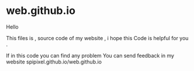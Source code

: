 # web.github.io

Hello 

This files is , source code of my website , i hope this 
Code is helpful for you .

If in this code you can find any problem
You can send feedback in my website
spipixel.github.io/web.github.io
